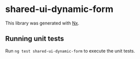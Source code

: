 # shared-ui-dynamic-form

This library was generated with [Nx](https://nx.dev).

## Running unit tests

Run `ng test shared-ui-dynamic-form` to execute the unit tests.
